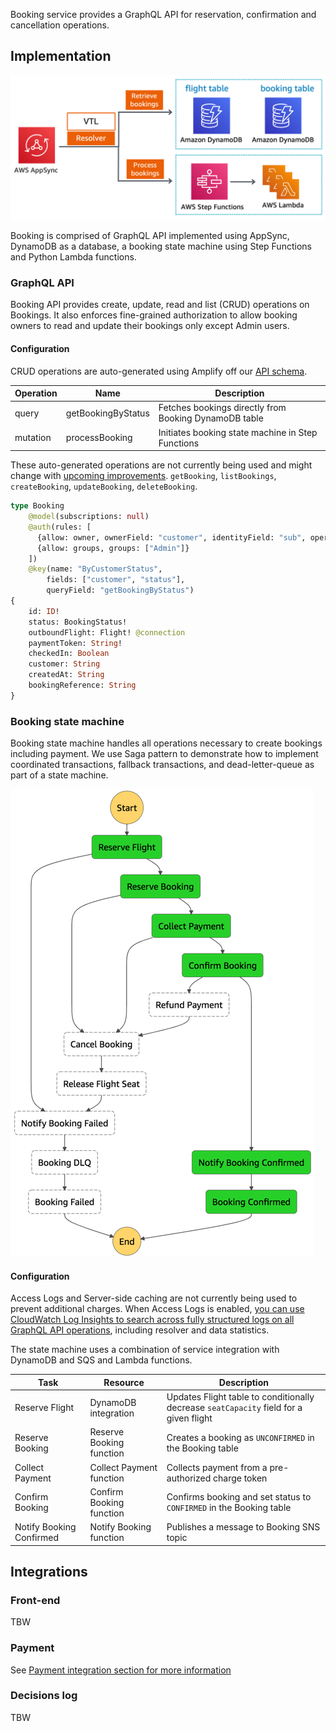 
Booking service provides a GraphQL API for reservation, confirmation and cancellation operations.

## Implementation

![Booking Infrastructure Architecture](../../../media/booking-infra-architecture.png)

Booking is comprised of GraphQL API implemented using AppSync, DynamoDB as a database, a booking state machine using Step Functions and Python Lambda functions.

### GraphQL API

Booking API provides create, update, read and list (CRUD) operations on Bookings. It also enforces fine-grained authorization to allow booking owners to read and update their bookings only except Admin users.

#### Configuration

CRUD operations are auto-generated using Amplify off our [API schema](../../../amplify/backend/api/awsserverlessairline/schema.graphql).

Operation | Name | Description
------------------------------------------------- | ---------------------- | --------------------------------------------------------------------
query | getBookingByStatus | Fetches bookings directly from Booking DynamoDB table
mutation | processBooking | Initiates booking state machine in Step Functions

These auto-generated operations are not currently being used and might change with [upcoming improvements](https://github.com/aws-samples/aws-serverless-airline-booking/projects/3). `getBooking`, `listBookings`, `createBooking`, `updateBooking`, `deleteBooking`. 

	
```graphql
type Booking 
    @model(subscriptions: null) 
    @auth(rules: [
      {allow: owner, ownerField: "customer", identityField: "sub", operations: [read, update]},
      {allow: groups, groups: ["Admin"]}
    ])
    @key(name: "ByCustomerStatus", 
        fields: ["customer", "status"],
        queryField: "getBookingByStatus")
{
    id: ID!
    status: BookingStatus!
    outboundFlight: Flight! @connection
    paymentToken: String!
    checkedIn: Boolean
    customer: String
    createdAt: String
    bookingReference: String
}
```

### Booking state machine

Booking state machine handles all operations necessary to create bookings including payment. We use Saga pattern to demonstrate how to implement coordinated transactions, fallback transactions, and dead-letter-queue as part of a state machine.

![Process Booking State Machine](../../../media/booking-state-machine.png)

#### Configuration

Access Logs and Server-side caching are not currently being used to prevent additional charges. When Access Logs is enabled, [you can use CloudWatch Log Insights to search across fully structured logs on all GraphQL API operations](https://aws.amazon.com/blogs/mobile/getting-more-visibility-into-graphql-performance-with-aws-appsync-logs/), including resolver and data statistics. 

The state machine uses a combination of service integration with DynamoDB and SQS and Lambda functions. 

Task | Resource | Description
------------------------------------------------- | ---------------------- | --------------------------------------------------------------------
Reserve Flight | DynamoDB integration | Updates Flight table to conditionally decrease `seatCapacity` field for a given flight
Reserve Booking | Reserve Booking function | Creates a booking as `UNCONFIRMED` in the Booking table
Collect Payment | Collect Payment function | Collects payment from a pre-authorized charge token
Confirm Booking | Confirm Booking function | Confirms booking and set status to `CONFIRMED` in the Booking table
Notify Booking Confirmed | Notify Booking function | Publishes a message to Booking SNS topic

## Integrations

### Front-end

TBW

### Payment

See [Payment integration section for more information](../payment/README.md)

### Decisions log

TBW